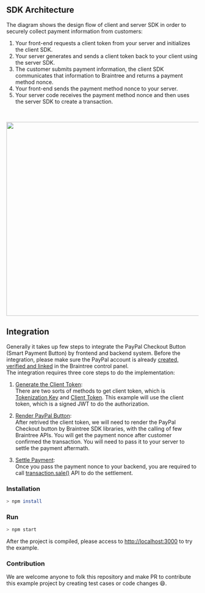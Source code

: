 ## SDK Architecture
The diagram shows the design flow of client and server SDK in order to securely collect payment information from customers:
1. Your front-end requests a client token from your server and initializes the client SDK.
2. Your server generates and sends a client token back to your client using the server SDK.
3. The customer submits payment information, the client SDK communicates that information to Braintree and returns a payment method nonce.
4. Your front-end sends the payment method nonce to your server.
5. Your server code receives the payment method nonce and then uses the server SDK to create a transaction.
<br>
<p float="left">
  <img src="https://github.com/paypal-gps-apac/braintree-paypal-checkout/blob/master/screenshot/image1.png" width="800" height="508">
</p>


## Integration
Generally it takes up few steps to integrate the PayPal Checkout Button (Smart Payment Button) by frontend and backend system. Before the integration, please make sure the PayPal account is already [created, verified and linked](https://articles.braintreepayments.com/guides/payment-methods/paypal/setup-guide?_ga=1.95210588.1584836863.1578023280) in the Braintree control panel.<br>
The integration requires three core steps to do the implementation:
1. [Generate the Client Token](https://developers.braintreepayments.com/start/hello-server/node#generate-a-client-token):<br>There are two sorts of methods to get client token, which is [Tokenization Key](https://developers.braintreepayments.com/guides/authorization/tokenization-key/javascript/v3) and [Client Token](https://developers.braintreepayments.com/guides/authorization/client-token). This example will use the client token, which is a signed JWT to do the authorization.

2. [Render PayPal Button](https://developers.braintreepayments.com/guides/paypal/checkout-with-paypal/javascript/v3):<br>After retrived the client token, we will need to render the PayPal Checkout button by Braintree SDK libraries, with the calling of few Braintree APIs. You will get the payment nonce after customer confirmed the transaction. You will need to pass it to your server to settle the payment aftermath.

3. [Settle Payment](https://developers.braintreepayments.com/guides/paypal/server-side/node):<br>Once you pass the payment nonce to your backend, you are required to call [transaction.sale()](https://developers.braintreepayments.com/reference/request/transaction/sale/node) API to do the settlement.

### Installation
```sh
> npm install
```

### Run
```sh
> npm start
```
 After the project is compiled, please access to [http://localhost:3000](http://localhost:3000) to try the example.


### Contribution
We are welcome anyone to folk this repository and make PR to contribute this example project by creating test cases or code changes :smile:.
